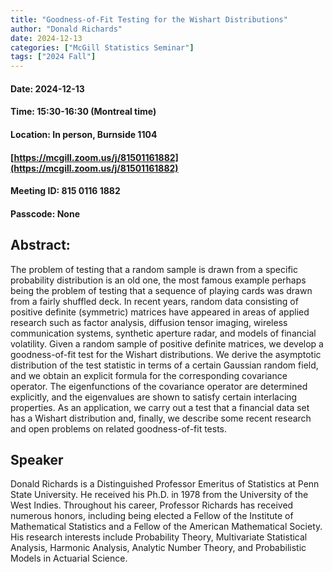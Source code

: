 ```yaml
---
title: "Goodness-of-Fit Testing for the Wishart Distributions"
author: "Donald Richards"
date: 2024-12-13
categories: ["McGill Statistics Seminar"]
tags: ["2024 Fall"]
---
```


#### Date: 2024-12-13
#### Time: 15:30-16:30 (Montreal time)
#### Location: In person, Burnside 1104
#### [https://mcgill.zoom.us/j/81501161882](https://mcgill.zoom.us/j/81501161882)
#### Meeting ID: 815 0116 1882
#### Passcode: None



## Abstract:

The problem of testing that a random sample is drawn from a specific probability distribution is an old one, the most famous example perhaps being the problem of testing that a sequence of playing cards was drawn from a fairly shuffled deck. In recent years, random data consisting of positive definite (symmetric) matrices have appeared in areas of applied research such as factor analysis, diffusion tensor imaging, wireless communication systems, synthetic aperture radar, and models of financial volatility. Given a random sample of positive definite matrices, we develop a goodness-of-fit test for the Wishart distributions. We derive the asymptotic distribution of the test statistic in terms of a certain Gaussian random field, and we obtain an explicit formula for the corresponding covariance operator. The eigenfunctions of the covariance operator are determined explicitly, and the eigenvalues are shown to satisfy certain interlacing properties. As an application, we carry out a test that a financial data set has a Wishart distribution and, finally, we describe some recent research and open problems on related goodness-of-fit tests.

## Speaker

Donald Richards is a Distinguished Professor Emeritus of Statistics at Penn State University. He received his Ph.D. in 1978 from the University of the West Indies. Throughout his career, Professor Richards has received numerous honors, including being elected a Fellow of the Institute of Mathematical Statistics and a Fellow of the American Mathematical Society. His research interests include Probability Theory, Multivariate Statistical Analysis, Harmonic Analysis, Analytic Number Theory, and Probabilistic Models in Actuarial Science.